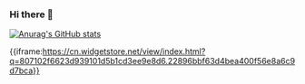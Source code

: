 ### Hi there 👋

[![Anurag's GitHub stats](https://github-readme-stats.vercel.app/api?username=ZacharyLauGitHub)](https://github.com/anuraghazra/github-readme-stats)

<!--
**ZacharyLauGitHub/ZacharyLauGitHub** is a ✨ _special_ ✨ repository because its `README.md` (this file) appears on your GitHub profile.

Here are some ideas to get you started:

- 🔭 I’m currently working on ...
- 🌱 I’m currently learning ...
- 👯 I’m looking to collaborate on ...
- 🤔 I’m looking for help with ...
- 💬 Ask me about ...
- 📫 How to reach me: ...
- 😄 Pronouns: ...
- ⚡ Fun fact: ...
-->
{{iframe:https://cn.widgetstore.net/view/index.html?q=807102f6623d939101d5b1cd3ee9e8d6.22896bbf63d4bea400f56e8a6c9d7bca}}
